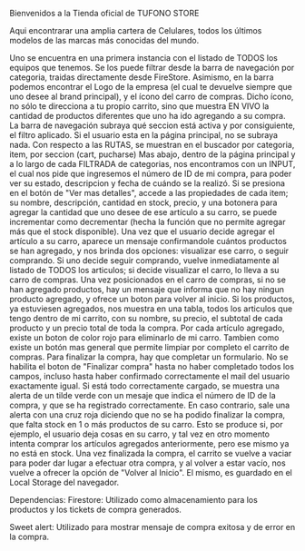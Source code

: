 Bienvenidos a la Tienda oficial de TUFONO STORE

Aqui encontrarar una amplia cartera de Celulares, todos los últimos modelos de las marcas más conocidas del mundo.


Uno se encuentra en una primera instancia con el listado de TODOS los equipos que tenemos. Se los puede filtrar desde la barra de navegación por categoria, traidas directamente desde FireStore. Asimismo, en la barra podemos encontrar el Logo de la empresa (el cual te devuelve siempre que uno desee al brand principal), y el ícono del carro de compras. Dicho ícono, no sólo te direcciona a tu propio carrito, sino que muestra EN VIVO la cantidad de productos diferentes que uno ha ido agregando a su compra.
La barra de navegación subraya qué seccion está activa y por consiguiente, el filtro aplicado. Si el usuario esta en la página principal, no se subraya nada.
Con respecto a las RUTAS, se muestran en el buscador por categoria, item, por seccion (cart, pucharse)
Mas abajo, dentro de la página principal y a lo largo de cada FILTRADA de categorias, nos encontramos con un INPUT, el cual nos pide que ingresemos el número de ID de mi compra, para poder ver su estado, descripcion y fecha de cuándo se la realizó.
Si se presiona en el botón de "Ver mas detalles", accede a las propiedades de cada item; su nombre, descripción, cantidad en stock, precio, y una botonera para agregar la cantidad que uno desee de ese artículo a su carro, se puede incrementar como decrementar (hecha la función que no permite agregar más que el stock disponible). Una vez que el usuario decide agregar el artículo a su carro, aparece un mensaje confirmandole cuántos productos se han agregado, y nos brinda dos opciones: visualizar ese carro, o seguir comprando. Si uno decide seguir comprando, vuelve inmediatamente al listado de TODOS los articulos; si decide visualizar el carro, lo lleva a su carro de compras.
Una vez posicionados en el carro de compras, si no se han agregado productos, hay un mensaje que informa que no hay ningun producto agregado, y ofrece un boton para volver al inicio. Si los productos, ya estuviesen agregados, nos muestra en una tabla, todos los articulos que tengo dentro de mi carrito, con su nombre, su precio, el subtotal de cada producto y un precio total de toda la compra. Por cada artículo agregado, existe un boton de color rojo para eliminarlo de mi carro. Tambien como existe un botón mas general que permite limpiar por completo el carrito de compras.
Para finalizar la compra, hay que completar un formulario. No se habilita el boton de "Finalizar compra" hasta no haber completado todos los campos, incluso hasta haber confirmado correctamente el mail del usuario exactamente igual. Si está todo correctamente cargado, se muestra una alerta de un tilde verde con un mesaje que indica el número de ID de la compra, y que se ha registrado correctamente. En caso contrario, sale una alerta con una cruz roja diciendo que no se ha podido finalizar la compra, que falta stock en 1 o más productos de su carro. Esto se produce si, por ejemplo, el usuario deja cosas en su carro, y tal vez en otro momento intenta comprar los artículos agregados anteriormente, pero ese mismo ya no está en stock.
Una vez finalizada la compra, el carrito se vuelve a vaciar para poder dar lugar a efectuar otra compra, y al volver a estar vacío, nos vuelve a ofrecer la opción de "Volver al Inicio". El mismo, es guardado en el Local Storage del navegador.


Dependencias:
Firestore: Utilizado como almacenamiento para los productos y los tickets de compra generados.

Sweet alert: Utilizado para mostrar mensaje de compra exitosa y de error en     la compra.